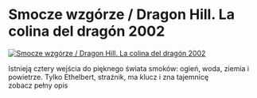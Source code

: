 Smocze wzgórze / Dragon Hill. La colina del dragón 2002 
=============
[![Smocze wzgórze / Dragon Hill. La colina del dragón 2002 ](http://vidos.pl/images/player.gif)](http://vidos.pl/smocze-wzgorze-dragon-hill-la-colina-del-dragon-2002)

 Istnieją cztery wejścia do pięknego świata smoków: ogień, woda, ziemia i powietrze. Tylko Ethelbert, strażnik, ma klucz i zna tajemnicę zobacz pełny opis
